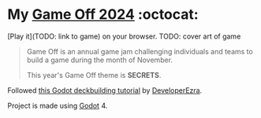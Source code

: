 # My [Game Off 2024](https://itch.io/jam/game-off-2024)  :octocat:
[Play it](TODO: link to game) on your browser.
TODO: cover art of game
> Game Off is an annual game jam challenging individuals and teams to build a game during the month of November.
>
> This year's Game Off theme is **SECRETS**.

Followed [this Godot deckbuilding tutorial](https://www.youtube.com/watch?v=HF8A0OuyHho&t=4088s) by [DeveloperEzra](https://www.youtube.com/@ezthedev).

Project is made using [Godot](https://godotengine.org) 4.
